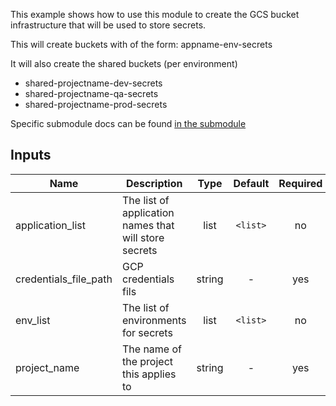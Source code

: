 This example shows how to use this module to create the GCS bucket infrastructure that will be used to store secrets.

This will create buckets with of the form: appname-env-secrets

It will also create the shared buckets (per environment)
* shared-projectname-dev-secrets
* shared-projectname-qa-secrets
* shared-projectname-prod-secrets

Specific submodule docs can be found [in the submodule](../../modules/secret-infrastructure/README.md)

[^]: (autogen_docs_start)

## Inputs

| Name | Description | Type | Default | Required |
|------|-------------|:----:|:-----:|:-----:|
| application\_list | The list of application names that will store secrets | list | `<list>` | no |
| credentials\_file\_path | GCP credentials fils | string | - | yes |
| env\_list | The list of environments for secrets | list | `<list>` | no |
| project\_name | The name of the project this applies to | string | - | yes |

[^]: (autogen_docs_end)